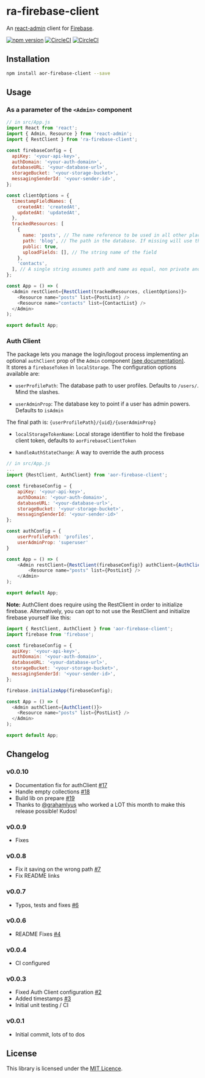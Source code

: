 # ra-firebase-client

An [react-admin](https://github.com/marmelab/react-admin) client for [Firebase](https://firebase.google.com).

[![npm version](https://badge.fury.io/js/aor-firebase-client.svg)](https://badge.fury.io/js/aor-firebase-client)
[![CircleCI](https://circleci.com/gh/sidferreira/aor-firebase-client/tree/master.svg?style=shield)](https://circleci.com/gh/sidferreira/aor-firebase-client/tree/master)
[![CircleCI](https://circleci.com/gh/sidferreira/aor-firebase-client/tree/develop.svg?style=shield)](https://circleci.com/gh/sidferreira/aor-firebase-client/tree/develop)

## Installation

```sh
npm install aor-firebase-client --save
```

## Usage

### As a parameter of the `<Admin>` component

```js
// in src/App.js
import React from 'react';
import { Admin, Resource } from 'react-admin';
import { RestClient } from 'ra-firebase-client';

const firebaseConfig = {
  apiKey: '<your-api-key>',
  authDomain: '<your-auth-domain>',
  databaseURL: '<your-database-url>',
  storageBucket: '<your-storage-bucket>',
  messagingSenderId: '<your-sender-id>',
};

const clientOptions = {
  timestampFieldNames: {
    createdAt: 'createdAt',
    updatedAt: 'updatedAt',
  },
  trackedResources: [
    {
      name: 'posts', // The name reference to be used in all other places in AOR
      path: 'blog', // The path in the database. If missing will use the name
      public: true,
      uploadFields: [], // The string name of the field
    },
    'contacts',
  ], // A single string assumes path and name as equal, non private and without upload fields
};

const App = () => (
  <Admin restClient={RestClient(trackedResources, clientOptions)}>
    <Resource name="posts" list={PostList} />
    <Resource name="contacts" list={ContactList} />
  </Admin>
);

export default App;
```

### Auth Client

The package lets you manage the login/logout process implementing an optional `authClient` prop of the `Admin` component [(see documentation)](https://marmelab.com/admin-on-rest/Authentication.html).  
It stores a `firebaseToken` in `localStorage`.
The configuration options available are:

- `userProfilePath`: The database path to user profiles. Defaults to `/users/`. Mind the slashes.

- `userAdminProp`: The database key to point if a user has admin powers. Defaults to `isAdmin`

The final path is: `{userProfilePath}/{uid}/{userAdminProp}`

- `localStorageTokenName`: Local storage identifier to hold the firebase client token, defaults to `aorFirebaseClientToken`

- `handleAuthStateChange`: A way to override the auth process

```js
// in src/App.js
...
import {RestClient, AuthClient} from 'aor-firebase-client';

const firebaseConfig = {
    apiKey: '<your-api-key>',
    authDomain: '<your-auth-domain>',
    databaseURL: '<your-database-url>',
    storageBucket: '<your-storage-bucket>',
    messagingSenderId: '<your-sender-id>'
};

const authConfig = {
    userProfilePath: 'profiles',
    userAdminProp: 'superuser'
}

const App = () => (
    <Admin restClient={RestClient(firebaseConfig)} authClient={AuthClient(authConfig)}>
        <Resource name="posts" list={PostList} />
    </Admin>
);

export default App;
```

**Note:** AuthClient does require using the RestClient in order to initialize firebase. Alternatively, you can opt to not use the RestClient and initialize firebase yourself like this:

```js
import { RestClient, AuthClient } from 'aor-firebase-client';
import firebase from 'firebase';

const firebaseConfig = {
  apiKey: '<your-api-key>',
  authDomain: '<your-auth-domain>',
  databaseURL: '<your-database-url>',
  storageBucket: '<your-storage-bucket>',
  messagingSenderId: '<your-sender-id>',
};

firebase.initializeApp(firebaseConfig);

const App = () => (
  <Admin authClient={AuthClient()}>
    <Resource name="posts" list={PostList} />
  </Admin>
);

export default App;
```

## Changelog

### v0.0.10

- Documentation fix for authClient [#17](https://github.com/sidferreira/aor-firebase-client/pull/17)
- Handle empty collections [#18](https://github.com/sidferreira/aor-firebase-client/pull/18)
- Build lib on prepare [#19](https://github.com/sidferreira/aor-firebase-client/pull/19)
- Thanks to [@grahamlyus](https://github.com/grahamlyus) who worked a LOT this month to make this release possible! Kudos!

### v0.0.9

- Fixes

### v0.0.8

- Fix it saving on the wrong path [#7](https://github.com/sidferreira/aor-firebase-client/issues/7)
- Fix README links

### v0.0.7

- Typos, tests and fixes [#6](https://github.com/sidferreira/aor-firebase-client/pull/6)

### v0.0.6

- README Fixes [#4](https://github.com/sidferreira/aor-firebase-client/pull/4)

### v0.0.4

- CI configured

### v0.0.3

- Fixed Auth Client configuration [#2](https://github.com/sidferreira/aor-firebase-client/issues/2)
- Added timestamps [#3](https://github.com/sidferreira/aor-firebase-client/pull/3)
- Initial unit testing / CI

### v0.0.1

- Initial commit, lots of to dos

## License

This library is licensed under the [MIT Licence](LICENSE).
